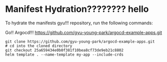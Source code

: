 # Manifest Hydration???????? hello
To hydrate the manifests gyu!!! repository, run the following commands:

Go!! Argocd!!! https://github.com/gyu-young-park/argocd-example-apps.git
```shell
git clone https://github.com/gyu-young-park/argocd-example-apps.git
# cd into the cloned directory
git checkout 25a659434e0b0f381f10bea8cf73de9eb21c8802
helm template . --name-template my-app --include-crds
```

